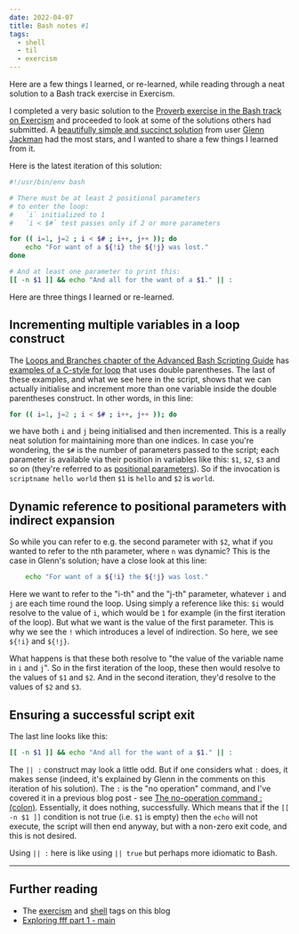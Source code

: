```yaml
---
date: 2022-04-07
title: Bash notes #1
tags:
  - shell
  - til
  - exercism
---
```

Here are a few things I learned, or re-learned, while reading through a neat solution to a Bash track exercise in Exercism.
<!--excerpt-->

I completed a very basic solution to the [Proverb exercise in the Bash track on Exercism](https://exercism.org/tracks/bash/exercises/proverb) and proceeded to look at some of the solutions others had submitted. A [beautifully simple and succinct solution](https://exercism.org/tracks/bash/exercises/proverb/solutions/glennj) from user [Glenn Jackman](https://exercism.org/profiles/glennj) had the most stars, and I wanted to share a few things I learned from it.

Here is the latest iteration of this solution:

```bash
#!/usr/bin/env bash

# There must be at least 2 positional parameters
# to enter the loop:
#   `i` initialized to 1
#   `i < $#` test passes only if 2 or more parameters

for (( i=1, j=2 ; i < $# ; i++, j++ )); do
    echo "For want of a ${!i} the ${!j} was lost."
done

# And at least one parameter to print this:
[[ -n $1 ]] && echo "And all for the want of a $1." || :
```

Here are three things I learned or re-learned.

## Incrementing multiple variables in a loop construct

The [Loops and Branches chapter of the Advanced Bash Scripting Guide](https://tldp.org/LDP/abs/html/loops1.html) has [examples of a C-style for loop](https://tldp.org/LDP/abs/html/loops1.html#FORLOOPC) that uses double parentheses. The last of these examples, and what we see here in the script, shows that we can actually initialise and increment more than one variable inside the double parentheses construct. In other words, in this line:

```bash
for (( i=1, j=2 ; i < $# ; i++, j++ )); do
```

we have both `i` and `j` being initialised and then incremented. This is a really neat solution for maintaining more than one indices. In case you're wondering, the `$#` is the number of parameters passed to the script; each parameter is available via their position in variables like this: `$1`, `$2`, `$3` and so on (they're referred to as [positional parameters](https://www.gnu.org/software/bash/manual/html_node/Positional-Parameters.html)). So if the invocation is `scriptname hello world` then `$1` is `hello` and `$2` is `world`.

## Dynamic reference to positional parameters with indirect expansion

So while you can refer to e.g. the second parameter with `$2`, what if you wanted to refer to the nth parameter, where `n` was dynamic? This is the case in Glenn's solution; have a close look at this line:

```bash
    echo "For want of a ${!i} the ${!j} was lost."
```

Here we want to refer to the "i-th" and the "j-th" parameter, whatever `i` and `j` are each time round the loop. Using simply a reference like this: `$i` would resolve to the value of `i`, which would be `1` for example (in the first iteration of the loop). But what we want is the value of the first parameter. This is why we see the `!` which introduces a level of indirection. So here, we see `${!i}` and `${!j}`.

What happens is that these both resolve to "the value of the variable name in `i` and `j`". So in the first iteration of the loop, these then would resolve to the values of `$1` and `$2`. And in the second iteration, they'd resolve to the values of `$2` and `$3`.

## Ensuring a successful script exit

The last line looks like this:

```bash
[[ -n $1 ]] && echo "And all for the want of a $1." || :
```

The `|| :` construct may look a little odd. But if one considers what `:` does, it makes sense (indeed, it's explained by Glenn in the comments on this iteration of his solution). The `:` is the "no operation" command, and I've covered it in a previous blog post - see [The no-operation command : (colon)](https://qmacro.org/2021/09/03/exploring-fff-part-1-main/#the-no-operation-command-:-(colon)). Essentially, it does nothing, successfully. Which means that if the `[[ -n $1 ]]` condition is not true (i.e. `$1` is empty) then the `echo` will not execute, the script will then end anyway, but with a non-zero exit code, and this is not desired.

Using `|| :` here is like using `|| true` but perhaps more idiomatic to Bash.

---
## Further reading

* The [exercism](https://qmacro.org/tags/exercism/) and [shell](https://qmacro.org/tags/shell/) tags on this blog
* [Exploring fff part 1 - main](https://qmacro.org/2021/09/03/exploring-fff-part-1-main/)
